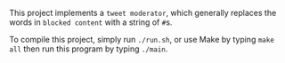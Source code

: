 This project implements a `tweet moderator`, which generally replaces the words in `blocked content` with a string of `#`s.

To compile this project, simply run `./run.sh`, or use Make by typing `make all` then run this program by typing `./main`.
